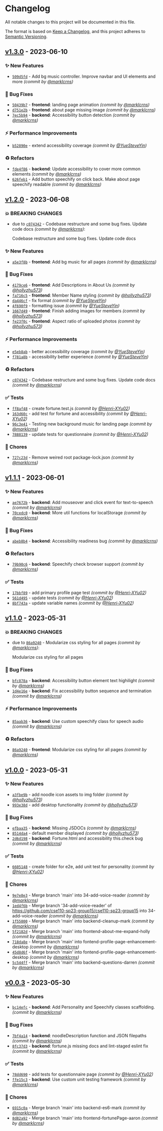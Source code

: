 # Changelog
All notable changes to this project will be documented in this file.

The format is based on [Keep a Changelog](https://keepachangelog.com/en/1.0.0/),
and this project adheres to [Semantic Versioning](https://semver.org/spec/v2.0.0.html).

## [v1.3.0] - 2023-06-10
### :sparkles: New Features
- [`509d5fd`](https://github.com/cse110-sp23-group15/cse110-sp23-group15/commit/509d5fd66dbe3ae0db3900570dd4fb72d9ef41de) - Add bg music controller. Improve navbar and UI elements and more *(commit by [@marklcrns](https://github.com/marklcrns))*

### :bug: Bug Fixes
- [`50439b7`](https://github.com/cse110-sp23-group15/cse110-sp23-group15/commit/50439b731fe02f318acdbee27c08cd705a4a9081) - **frontend**: landing page animation *(commit by [@marklcrns](https://github.com/marklcrns))*
- [`d751e2b`](https://github.com/cse110-sp23-group15/cse110-sp23-group15/commit/d751e2b0447944d2e97bf721ecd6d8c6f31a9981) - **frontend**: about page missing image *(commit by [@marklcrns](https://github.com/marklcrns))*
- [`7ec5b94`](https://github.com/cse110-sp23-group15/cse110-sp23-group15/commit/7ec5b944cefa2a910ae92243cdedadfe5cfc6c60) - **backend**: Accessibility button detection *(commit by [@marklcrns](https://github.com/marklcrns))*

### :zap: Performance Improvements
- [`b52890e`](https://github.com/cse110-sp23-group15/cse110-sp23-group15/commit/b52890efcad7ea17647d6d5360af58014b815fe1) - extend accessibility coverage *(commit by [@YueSteveYin](https://github.com/YueSteveYin))*

### :recycle: Refactors
- [`fde4f86`](https://github.com/cse110-sp23-group15/cse110-sp23-group15/commit/fde4f8666f91009f4935701a12e01db4591a4590) - **backend**: Update accessibility to cover more common elements *(commit by [@marklcrns](https://github.com/marklcrns))*
- [`626feb1`](https://github.com/cse110-sp23-group15/cse110-sp23-group15/commit/626feb16ade1a96f03169ebe9ce407f653b8d367) - Add button speechify on click back. Make about page speechify readable *(commit by [@marklcrns](https://github.com/marklcrns))*


## [v1.2.0] - 2023-06-08
### :boom: BREAKING CHANGES
- due to [`c074342`](https://github.com/cse110-sp23-group15/cse110-sp23-group15/commit/c0743423735bcc785c6e4d737b49f47728eeb036) - Codebase restructure and some bug fixes. Update code docs *(commit by [@marklcrns](https://github.com/marklcrns))*:

  Codebase restructure and some bug fixes. Update code docs


### :sparkles: New Features
- [`a5e3f8b`](https://github.com/cse110-sp23-group15/cse110-sp23-group15/commit/a5e3f8b574edecae5ddc80b648a3976c7b286bbd) - **frontend**: Add bg music for all pages *(commit by [@marklcrns](https://github.com/marklcrns))*

### :bug: Bug Fixes
- [`4179ce6`](https://github.com/cse110-sp23-group15/cse110-sp23-group15/commit/4179ce6c8266e102f1e44eb3bdf1c3c575fd9d19) - **frontend**: Add Descriptions in About Us *(commit by [@hollyzhu573](https://github.com/hollyzhu573))*
- [`fa716c5`](https://github.com/cse110-sp23-group15/cse110-sp23-group15/commit/fa716c52075d70891194b40781b2e50f015b9b36) - **frontend**: Member Name styling *(commit by [@hollyzhu573](https://github.com/hollyzhu573))*
- [`da446cf`](https://github.com/cse110-sp23-group15/cse110-sp23-group15/commit/da446cf6f638dce9814305ebae243f518d46a832) - fix format *(commit by [@YueSteveYin](https://github.com/YueSteveYin))*
- [`4f690f9`](https://github.com/cse110-sp23-group15/cse110-sp23-group15/commit/4f690f9835202182a03ffdc2ad7a9809bbb127e2) - formatting issue *(commit by [@YueSteveYin](https://github.com/YueSteveYin))*
- [`1667d49`](https://github.com/cse110-sp23-group15/cse110-sp23-group15/commit/1667d49aef79ef37bb218e35a48b121f7302cd9a) - **frontend**: Finish adding images for members *(commit by [@hollyzhu573](https://github.com/hollyzhu573))*
- [`fe23f0c`](https://github.com/cse110-sp23-group15/cse110-sp23-group15/commit/fe23f0c16de87b196739c2b6daf12127de3f3223) - **frontend**: Aspect ratio of uploaded photos *(commit by [@hollyzhu573](https://github.com/hollyzhu573))*

### :zap: Performance Improvements
- [`e5eb8ab`](https://github.com/cse110-sp23-group15/cse110-sp23-group15/commit/e5eb8abfd3faa228c3f50fe313772320a777cc4d) - better accessibility coverage *(commit by [@YueSteveYin](https://github.com/YueSteveYin))*
- [`f781a8b`](https://github.com/cse110-sp23-group15/cse110-sp23-group15/commit/f781a8b73a95bb9431f2b5a22e3542db542ee2e3) - accessibility better experience *(commit by [@YueSteveYin](https://github.com/YueSteveYin))*

### :recycle: Refactors
- [`c074342`](https://github.com/cse110-sp23-group15/cse110-sp23-group15/commit/c0743423735bcc785c6e4d737b49f47728eeb036) - Codebase restructure and some bug fixes. Update code docs *(commit by [@marklcrns](https://github.com/marklcrns))*

### :white_check_mark: Tests
- [`ff8af48`](https://github.com/cse110-sp23-group15/cse110-sp23-group15/commit/ff8af489463b087cbd972a53d58ac9e0dd0cafde) - create fortune.test.js *(commit by [@Henri-XYu02](https://github.com/Henri-XYu02))*
- [`163d60c`](https://github.com/cse110-sp23-group15/cse110-sp23-group15/commit/163d60c44bf2dc0cccb189bb1574c1fa1ceacedf) - add test for fortune and accessibility *(commit by [@Henri-XYu02](https://github.com/Henri-XYu02))*
- [`96c3e41`](https://github.com/cse110-sp23-group15/cse110-sp23-group15/commit/96c3e4199aba91a246d7d6baa870f9dba2ed6284) - Testing new background music for landing page *(commit by [@marklcrns](https://github.com/marklcrns))*
- [`7888139`](https://github.com/cse110-sp23-group15/cse110-sp23-group15/commit/7888139c735fd7e066fe73ccdde8e3cffef0053f) - update tests for questionnaire *(commit by [@Henri-XYu02](https://github.com/Henri-XYu02))*

### :wrench: Chores
- [`727c23d`](https://github.com/cse110-sp23-group15/cse110-sp23-group15/commit/727c23dc2c1dc1a3feb037485e13a6676d316139) - Remove weired root package-lock.json *(commit by [@marklcrns](https://github.com/marklcrns))*


## [v1.1.1] - 2023-06-01
### :sparkles: New Features
- [`ae7672b`](https://github.com/cse110-sp23-group15/cse110-sp23-group15/commit/ae7672b9a12deb074c9959c7c93dbae0b476ebd3) - **backend**: Add mouseover and click event for text-to-speech *(commit by [@marklcrns](https://github.com/marklcrns))*
- [`70cedc0`](https://github.com/cse110-sp23-group15/cse110-sp23-group15/commit/70cedc051f9759380bf3949bb1ee2ae96b5a920d) - **backend**: More util functions for localStorage *(commit by [@marklcrns](https://github.com/marklcrns))*

### :bug: Bug Fixes
- [`abeb8b4`](https://github.com/cse110-sp23-group15/cse110-sp23-group15/commit/abeb8b4f3340844a9d06a65cd28a523ab9f81deb) - **backend**: Accessibility readiness bug *(commit by [@marklcrns](https://github.com/marklcrns))*

### :recycle: Refactors
- [`79b90c6`](https://github.com/cse110-sp23-group15/cse110-sp23-group15/commit/79b90c65f29594c6146509dc396029b77b68a6a9) - **backend**: Speechify check browser support *(commit by [@marklcrns](https://github.com/marklcrns))*

### :white_check_mark: Tests
- [`17bbf89`](https://github.com/cse110-sp23-group15/cse110-sp23-group15/commit/17bbf8952584cbba37d9e65f0bf37603f0ecc031) - add primary profile page test *(commit by [@Henri-XYu02](https://github.com/Henri-XYu02))*
- [`561d495`](https://github.com/cse110-sp23-group15/cse110-sp23-group15/commit/561d495b7ad69a7b7a435944782f83131aca3ab3) - update tests *(commit by [@Henri-XYu02](https://github.com/Henri-XYu02))*
- [`8bf743a`](https://github.com/cse110-sp23-group15/cse110-sp23-group15/commit/8bf743a547e1910f4615da3685f813072008f6b8) - update variable names *(commit by [@Henri-XYu02](https://github.com/Henri-XYu02))*


## [v1.1.0] - 2023-05-31
### :boom: BREAKING CHANGES
- due to [`86a9240`](https://github.com/cse110-sp23-group15/cse110-sp23-group15/commit/86a92409b2e3ea047fbab32530c28e0093d0c20f) - Modularize css styling for all pages *(commit by [@marklcrns](https://github.com/marklcrns))*:

  Modularize css styling for all pages


### :bug: Bug Fixes
- [`bfc878a`](https://github.com/cse110-sp23-group15/cse110-sp23-group15/commit/bfc878a715722f9c9299b60711369cc42cecb555) - **backend**: Accessibility button element text highilight *(commit by [@marklcrns](https://github.com/marklcrns))*
- [`1d4e16e`](https://github.com/cse110-sp23-group15/cse110-sp23-group15/commit/1d4e16e140f34d91a11c00360a3fa4ab8f06d45e) - **backend**: Fix accessibility button sequence and termination *(commit by [@marklcrns](https://github.com/marklcrns))*

### :zap: Performance Improvements
- [`85aab36`](https://github.com/cse110-sp23-group15/cse110-sp23-group15/commit/85aab36596fa3382fa55d43d00384f7406019c93) - **backend**: Use custom speechify class for speech audio *(commit by [@marklcrns](https://github.com/marklcrns))*

### :recycle: Refactors
- [`86a9240`](https://github.com/cse110-sp23-group15/cse110-sp23-group15/commit/86a92409b2e3ea047fbab32530c28e0093d0c20f) - **frontend**: Modularize css styling for all pages *(commit by [@marklcrns](https://github.com/marklcrns))*


## [v1.0.0] - 2023-05-31
### :sparkles: New Features
- [`a3fbe9b`](https://github.com/cse110-sp23-group15/cse110-sp23-group15/commit/a3fbe9b8a48a849c50bd86be9f95f93d480ac588) - add noodle icon assets to img folder *(commit by [@hollyzhu573](https://github.com/hollyzhu573))*
- [`993e38d`](https://github.com/cse110-sp23-group15/cse110-sp23-group15/commit/993e38d918a9015ad06c4a437278be5418bb6522) - add desktop functionality *(commit by [@hollyzhu573](https://github.com/hollyzhu573))*

### :bug: Bug Fixes
- [`efbaa35`](https://github.com/cse110-sp23-group15/cse110-sp23-group15/commit/efbaa352f4b50d1e54b616a24641a9b32a038d5e) - **backend**: Missing JSDOCs *(commit by [@marklcrns](https://github.com/marklcrns))*
- [`8514da4`](https://github.com/cse110-sp23-group15/cse110-sp23-group15/commit/8514da4c9a632a2580deaf0ddf935c169b6060c3) - default member displayed *(commit by [@hollyzhu573](https://github.com/hollyzhu573))*
- [`2d6d198`](https://github.com/cse110-sp23-group15/cse110-sp23-group15/commit/2d6d19814c54f1459ebb7c7d836727d6dc29887b) - **backend**: Fortune.html and accessibility this.check bug *(commit by [@marklcrns](https://github.com/marklcrns))*

### :white_check_mark: Tests
- [`6605148`](https://github.com/cse110-sp23-group15/cse110-sp23-group15/commit/6605148eb46e89a2b73ff6e6d3c54c5125b998e0) - create folder for e2e, add unit test for personality *(commit by [@Henri-XYu02](https://github.com/Henri-XYu02))*

### :wrench: Chores
- [`9e7e8e3`](https://github.com/cse110-sp23-group15/cse110-sp23-group15/commit/9e7e8e3657dacca7bb08e25790ef2fd0acdcdd78) - Merge branch 'main' into 34-add-voice-reader *(commit by [@marklcrns](https://github.com/marklcrns))*
- [`1ed4f6b`](https://github.com/cse110-sp23-group15/cse110-sp23-group15/commit/1ed4f6b25a8c6e9468c8fbcedee72ea80bf64a8f) - Merge branch '34-add-voice-reader' of https://github.com/cse110-sp23-group15/cse110-sp23-group15 into 34-add-voice-reader *(commit by [@marklcrns](https://github.com/marklcrns))*
- [`1f55800`](https://github.com/cse110-sp23-group15/cse110-sp23-group15/commit/1f55800684fe30add47cf5c4a2870629d5b5a98b) - Merge branch 'main' into backend-cleanup-mark *(commit by [@marklcrns](https://github.com/marklcrns))*
- [`5f2182d`](https://github.com/cse110-sp23-group15/cse110-sp23-group15/commit/5f2182d185ecd2ba4f260d490aa1a3bb71ef4727) - Merge branch 'main' into frontend-about-me-expand-holly *(commit by [@marklcrns](https://github.com/marklcrns))*
- [`718da8e`](https://github.com/cse110-sp23-group15/cse110-sp23-group15/commit/718da8e0ede992de87aa5fdf17b39de602c15e40) - Merge branch 'main' into fontend-profile-page-enhancement-desktop *(commit by [@marklcrns](https://github.com/marklcrns))*
- [`45d8d6f`](https://github.com/cse110-sp23-group15/cse110-sp23-group15/commit/45d8d6f685c5cc27ebbdbdef74f6dfe6190a5f1f) - Merge branch 'main' into fontend-profile-page-enhancement-desktop *(commit by [@marklcrns](https://github.com/marklcrns))*
- [`5c544ff`](https://github.com/cse110-sp23-group15/cse110-sp23-group15/commit/5c544ffea22860f7b55244107215821cc0278702) - Merge branch 'main' into backend-questions-darren *(commit by [@marklcrns](https://github.com/marklcrns))*


## [v0.0.3] - 2023-05-30
### :sparkles: New Features
- [`bc14efc`](https://github.com/cse110-sp23-group15/cse110-sp23-group15/commit/bc14efcef1d50209dd0ad97fa76989c8734300dc) - **backend**: Add Personality and Speechify classes scaffolding. *(commit by [@marklcrns](https://github.com/marklcrns))*

### :bug: Bug Fixes
- [`7bf4a14`](https://github.com/cse110-sp23-group15/cse110-sp23-group15/commit/7bf4a1489532cf9561ad0c8543f24cf5140b114b) - **backend**: noodleDescription function and JSON filepaths *(commit by [@marklcrns](https://github.com/marklcrns))*
- [`8fc37d3`](https://github.com/cse110-sp23-group15/cse110-sp23-group15/commit/8fc37d39841ace150dcbdfbe53830ae8c970e00b) - **backend**: fortune.js missing docs and lint-staged eslint fix *(commit by [@marklcrns](https://github.com/marklcrns))*

### :white_check_mark: Tests
- [`78dd690`](https://github.com/cse110-sp23-group15/cse110-sp23-group15/commit/78dd6909df6830dd390ac7e5bbcf7afca0549132) - add tests for questionnaire page *(commit by [@Henri-XYu02](https://github.com/Henri-XYu02))*
- [`ffe15c3`](https://github.com/cse110-sp23-group15/cse110-sp23-group15/commit/ffe15c3b8b8934dfac9cbca8dddb8c7e5ad90da6) - **backend**: Use custom unit testing framework *(commit by [@marklcrns](https://github.com/marklcrns))*

### :wrench: Chores
- [`6915c0a`](https://github.com/cse110-sp23-group15/cse110-sp23-group15/commit/6915c0a2fabe7340867e494d79dfd4453f2cceb2) - Merge branch 'main' into backend-es6-mark *(commit by [@marklcrns](https://github.com/marklcrns))*
- [`8d82a92`](https://github.com/cse110-sp23-group15/cse110-sp23-group15/commit/8d82a9231d6edfb61b872dc81d5ffb66322da877) - Merge branch 'main' into frontend-fortunePage-aaron *(commit by [@marklcrns](https://github.com/marklcrns))*


[v0.0.3]: https://github.com/cse110-sp23-group15/cse110-sp23-group15/compare/v0.0.2...v0.0.3
[v1.0.0]: https://github.com/cse110-sp23-group15/cse110-sp23-group15/compare/v0.0.3...v1.0.0
[v1.1.0]: https://github.com/cse110-sp23-group15/cse110-sp23-group15/compare/v1.0.0...v1.1.0
[v1.1.1]: https://github.com/cse110-sp23-group15/cse110-sp23-group15/compare/v1.1.0...v1.1.1
[v1.2.0]: https://github.com/cse110-sp23-group15/cse110-sp23-group15/compare/v1.1.1...v1.2.0
[v1.3.0]: https://github.com/cse110-sp23-group15/cse110-sp23-group15/compare/v1.2.0...v1.3.0